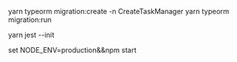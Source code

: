 yarn typeorm migration:create -n CreateTaskManager
yarn typeorm migration:run

yarn jest --init

set NODE_ENV=production&&npm start
